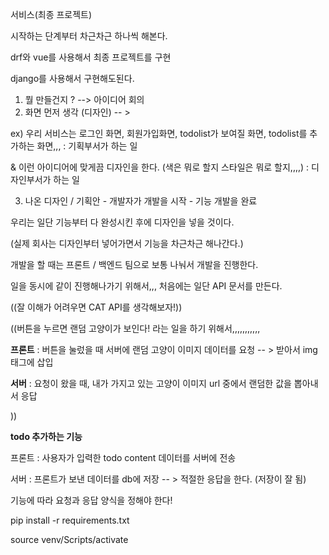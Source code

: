 서비스(최종 프로젝트)

시작하는 단계부터 차근차근 하나씩 해본다.

drf와 vue를 사용해서 최종 프로젝트를 구현

django를 사용해서 구현해도된다.



1. 뭘 만들건지 ? --> 아이디어 회의
2. 화면 먼저 생각 (디자인) -- > 

ex) 우리 서비스는 로그인 화면, 회원가입화면, todolist가 보여질 화면, todolist를 추가하는 화면,,,   : 기획부서가 하는 일

& 이런 아이디어에 맞게끔 디자인을 한다. (색은 뭐로 할지 스타일은 뭐로 할지,,,,) : 디자인부서가 하는 일

3. 나온 디자인 / 기획안 - 개발자가 개발을 시작 - 기능 개발을 완료



우리는 일단 기능부터 다 완성시킨 후에 디자인을 넣을 것이다.

(실제 회사는 디자인부터 넣어가면서 기능을 차근차근 해나간다.)



개발을 할 때는 프론트 / 백엔드 팀으로 보통 나눠서 개발을 진행한다.

일을 동시에 같이 진행해나가기 위해서,,, 처음에는 일단 API 문서를 만든다.



((잘 이해가 어려우면 CAT API를 생각해보자!))

((버튼을 누르면 랜덤 고양이가 보인다! 라는 일을 하기 위해서,,,,,,,,,,,

**프론트** : 버튼을 눌렀을 때 서버에 랜덤 고양이 이미지 데이터를 요청 -- > 받아서 img 태그에 삽입

**서버** : 요청이 왔을 때, 내가 가지고 있는 고양이 이미지 url 중에서 랜덤한 값을 뽑아내서 응답





))

**todo 추가하는 기능**

프론트 : 사용자가 입력한 todo content 데이터를 서버에 전송 

서버 : 프론트가 보낸 데이터를 db에 저장 -- > 적절한 응답을 한다. (저장이 잘 됨)



기능에 따라 요청과 응답 양식을 정해야 한다!





pip install -r requirements.txt

source venv/Scripts/activate










